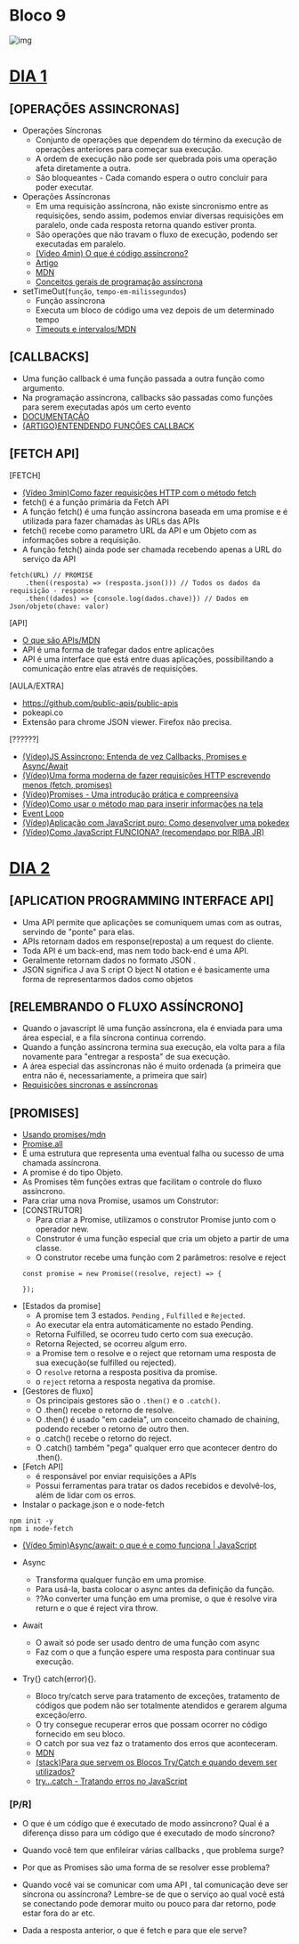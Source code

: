 # Bloco 9
![img](https://i.imgur.com/R36tQO0.png)
# [DIA 1](https://github.com/tryber/sd-014-b-live-lectures/tree/lecture/9.1)
## [OPERAÇÕES ASSINCRONAS]
- Operações Síncronas
    - Conjunto de operações que dependem do término da execução de operações anteriores para começar sua execução.
    - A ordem de execução não pode ser quebrada pois uma operação afeta diretamente a outra.
    - São bloqueantes - Cada comando espera o outro concluir para poder executar.
- Operações Assíncronas
    - Em uma requisição assíncrona, não existe sincronismo entre as requisições, sendo assim, podemos enviar diversas requisições em paralelo, onde cada resposta retorna quando estiver pronta.
    - São operações que não travam o fluxo de execução, podendo ser executadas em paralelo.
    - [(Vídeo 4min) O que é código assíncrono?](https://www.youtube.com/watch?v=tVYTqsqZHZY)
    - [Artigo](https://giuliana-bezerra.medium.com/operacoes-assincronas-javascript-promises-ae7553ad62b8)
    - [MDN](https://developer.mozilla.org/pt-BR/docs/Learn/JavaScript/Asynchronous)
    - [Conceitos gerais de programação assíncrona](https://developer.mozilla.org/pt-BR/docs/Learn/JavaScript/Asynchronous/Concepts)
- setTimeOut(`função`, `tempo-em-milissegundos`)
    - Função assíncrona
    - Executa um bloco de código uma vez depois de um determinado tempo
    - [Timeouts e intervalos/MDN](https://developer.mozilla.org/pt-BR/docs/Learn/JavaScript/Asynchronous/Timeouts_and_intervals)
## [CALLBACKS]
- Uma função callback é uma função passada a outra função como argumento.
- Na programação assíncrona, callbacks são passadas como funções para serem executadas após um certo evento
- [DOCUMENTAÇÃO](https://developer.mozilla.org/pt-BR/docs/Glossary/Callback_function)
- [(ARTIGO)ENTENDENDO FUNÇÕES CALLBACK](https://medium.com/totvsdevelopers/entendendo-fun%C3%A7%C3%B5es-callback-em-javascript-7b500dc7fa22)

## [FETCH API]
[FETCH]
- [(Vídeo 3min)Como fazer requisições HTTP com o método fetch](https://www.youtube.com/watch?v=m3K8DP4kVXQ)
- fetch() é a função primária da Fetch API
- A função fetch() é uma função assíncrona baseada em uma promise e é utilizada para fazer chamadas às URLs das APIs
- fetch() recebe como parametro URL da API e um Objeto com as informações sobre a requisição.
- A função fetch() ainda pode ser chamada recebendo apenas a URL do serviço da API
``` 
fetch(URL) // PROMISE
    .then((resposta) => (resposta.json())) // Todos os dados da requisição - response
    .then((dados) => {console.log(dados.chave)}) // Dados em Json/objeto(chave: valor)
```

[API]
- [O que são APIs/MDN](https://developer.mozilla.org/pt-BR/docs/Learn/JavaScript/Client-side_web_APIs/Introduction)
- API é uma forma de trafegar dados entre aplicações  
- API é uma interface que está entre duas aplicações, possibilitando a comunicação entre elas através de requisições.

[AULA/EXTRA]
- https://github.com/public-apis/public-apis
- pokeapi.co
- Extensão para chrome JSON viewer. Firefox não precisa.

[??????] 
- [(Vídeo)JS Assíncrono: Entenda de vez Callbacks, Promises e Async/Await](https://www.youtube.com/watch?v=7Bs4-rqbCQc)
- [(Vídeo)Uma forma moderna de fazer requisições HTTP escrevendo menos (fetch, promises)](https://www.youtube.com/watch?v=BCSPrwu5aTo)
- [(Vídeo)Promises - Uma introdução prática e compreensiva](https://www.youtube.com/watch?v=wTGPhsGJ0sw)
- [(Vídeo)Como usar o método map para inserir informações na tela](https://www.youtube.com/watch?v=oQimi85ey_4)
- [Event Loop](https://nodejs.org/en/docs/guides/dont-block-the-event-loop/)
- [(Vídeo)Aplicação com JavaScript puro: Como desenvolver uma pokedex ](https://www.youtube.com/watch?v=Uptu3NrBFBM)
- [(Vídeo)Como JavaScript FUNCIONA? (recomendapo por RIBA JR)](https://www.youtube.com/watch?v=gb7FDfvHlGg)


# [DIA 2](https://github.com/tryber/sd-014-b-live-lectures/tree/lecture/9.2)
## [APLICATION PROGRAMMING INTERFACE API]
- Uma API permite que aplicações se comuniquem umas com as outras, servindo de "ponte" para elas.
- APIs retornam dados em response(reposta) a um request do cliente.
- Toda API é um back-end, mas nem todo back-end é uma API.
- Geralmente retornam dados no formato JSON . 
- JSON significa J ava S cript O bject N otation e é basicamente uma forma de representarmos dados como objetos
## [RELEMBRANDO O FLUXO ASSÍNCRONO]
- Quando o javascript lê uma função assíncrona, ela é enviada para uma área especial, e a fila síncrona continua correndo.
- Quando a função assíncrona termina sua execução, ela volta para a fila novamente para "entregar a resposta" de sua execução.
- A área especial das assíncronas não é muito ordenada (a primeira que entra não é, necessariamente, a primeira que sair)
- [Requisições sincronas e assíncronas](http://www.diogomatheus.com.br/blog/php/requisicoes-sincronas-e-assincronas/)
## [PROMISES]
- [Usando promises/mdn](https://developer.mozilla.org/pt-BR/docs/Web/JavaScript/Guide/Using_promises)
- [Promise.all](https://developer.mozilla.org/pt-BR/docs/Web/JavaScript/Reference/Global_Objects/Promise/all)
- É uma estrutura que representa uma eventual falha ou sucesso de uma chamada assíncrona.
- A promise é do tipo Objeto.
- As Promises têm  funções extras que facilitam o controle do fluxo assíncrono.
- Para criar uma nova Promise, usamos um Construtor:
- [CONSTRUTOR]
    - Para criar a Promise, utilizamos o construtor Promise junto com o operador new.
    - Construtor é uma função especial que cria um objeto a partir de uma classe.
    - O construtor recebe uma função com 2 parâmetros: resolve e reject 
    ```
    const promise = new Promise((resolve, reject) => {

    });
    ```
- [Estados da promise]
    - A promise tem 3 estados. `Pending` , `Fulfilled` e `Rejected`.
    - Ao executar ela entra automáticamente no estado Pending.
    - Retorna Fulfilled, se ocorreu tudo certo com sua execução.
    - Retorna Rejected, se ocorreu algum erro.
    - a Promise tem o resolve e o reject que retornam uma resposta de sua execução(se fulfilled ou rejected).
    - O `resolve` retorna a resposta positiva da promise.
    - o `reject` retorna a resposta negativa da promise.
- [Gestores de fluxo]
    - Os principais gestores são o `.then()` e o `.catch()`.
    - O .then() recebe o retorno de resolve.
    - O .then() é usado "em cadeia", um conceito chamado de chaining, podendo receber o retorno de outro then.
    - o .catch() recebe o retorno do reject.
    - O .catch() também "pega" qualquer erro que acontecer dentro do .then().
- [Fetch API]
    - é responsável por enviar requisições a APIs
    - Possui ferramentas para tratar os dados recebidos e devolvê-los, além de lidar com os erros.
- Instalar o package.json e o node-fetch
```
npm init -y
npm i node-fetch
```
- [(Vídeo 5min)Async/await: o que é e como funciona | JavaScript](https://www.youtube.com/watch?v=Zl_jF7umgcs)

- Async
    - Transforma qualquer função em uma promise.
    - Para usá-la, basta colocar o async antes da definição da função.
    - ??Ao converter uma função em uma promise, o que é resolve vira return e o que é reject vira throw.
- Await
    - O await só pode ser usado dentro de uma função com async
    - Faz com o que a função espere uma resposta para continuar sua execução.
- Try{} catch(error){}.
    - Bloco try/catch serve para tratamento de exceções, tratamento de códigos que podem não ser totalmente atendidos e gerarem alguma exceção/erro.
    - O try consegue recuperar erros que possam ocorrer no código fornecido em seu bloco.
    - O catch por sua vez faz o tratamento dos erros que aconteceram.
    - [MDN](https://developer.mozilla.org/pt-BR/docs/Web/JavaScript/Reference/Statements/try...catch)
    - [(stack)Para que servem os Blocos Try/Catch e quando devem ser utilizados?](https://pt.stackoverflow.com/questions/58536/para-que-servem-os-blocos-try-catch-e-quando-devem-ser-utilizados)
    - [try…catch - Tratando erros no JavaScript](https://ricardo-reis.medium.com/try-catch-tratando-erros-no-javascript-91bcce0b93ae)


### [P/R]
- O que é um código que é executado de modo assíncrono? Qual é a diferença disso para um código que é executado de modo síncrono?

- Quando você tem que enfileirar várias callbacks , que problema surge?

- Por que as Promises são uma forma de se resolver esse problema?

- Quando você vai se comunicar com uma API , tal comunicação deve ser síncrona ou assíncrona? Lembre-se de que o serviço ao qual você está se conectando pode demorar muito ou pouco para dar retorno, pode estar fora do ar etc.

- Dada a resposta anterior, o que é fetch e para que ele serve?

